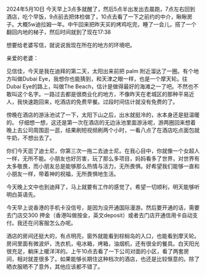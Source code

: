 2024年5月10日 今天早上3点多就醒了，然后5点半出发出去晨跑，7点左右回到酒店，吃个早饭，9点前去把体检做了，10点去看了一下之前约的中介，瞅瞅房子。大概5w迪拉姆一年。中午回来把昨天买的烤鸡吃完，睡了一会儿，搭了一个翻回内地的梯子，然后时间就到了现在17:38

想要给老婆写信，就说说我现在所在的地方的环境吧。


亲爱的老婆：

见信佳，今天是我在迪拜的第二天，太阳出来前把 palm 附近溜达了一圈。有个地方叫做Dubai Eye，我想你也能猜到，和天津之眼一样，也是一个摩天轮。往Dubai Eye的路上，叫做The Beach，估计是做得最好的海滩之一了吧。不然也不敢叫这个名字。一路过去都是很商业化的地方，不像昨天在老城区的那种平易近人，我快速跑回来，吃酒店的免费早餐。过段时间估计就没有免费的了。

傍晚在酒店的游泳池试了一下，太阳下山之后，出水就挺冷的，水本身还是挺温暖的。 仔细想一想，这还是第一次在酒店的无边泳池里面游泳呢，游两圈回来想着晚上去公司周围逛一逛，结果刷短视频刷两个小时，一看八点了在酒店吃点面包就牛奶，不想出去了。

你们今天逛了迪士尼，你第三次一拖二去迪士尼。在我心目中，你就像一个女超人一样，无所不能。小朋友也好厉害，玩了那么多项目，妈妈看多了世界，对世界有太多敬畏，而小朋友总是能够那么热情与活力，无所畏惧。好希望我们能够一直和小朋友一样，带着神的祝福，无所畏惧地生活。

今天晚上文中也到迪拜了，马上就要有工作的感觉了。希望一切顺利，明天能够听明白英语先。

今天早上说香港的手机卡没信号，是因为没开通国际漫游。然后要开通的话，需要去门店交300 押金（香港叫做按金，英文deposit）或者去门店开通信用卡自动支付。我还在问客服怎么办呢。

酒店的房间还挺大的，有点明亮，窗外就能看到棕榈岛的入口，也能看到摩天轮。房间里面有微波炉，洗衣机，电冰箱，烤箱，油烟机，还有很全的餐具。白天阳光很充足，躺床上暖洋洋的。上午10点去看了一下公司对面的小区，看了两套房间，相对就差很多了。如果能够长期住这种档次的酒店，也还是比较惬意的。除了晒衣服晒不了意外，其他应该都不错了。



